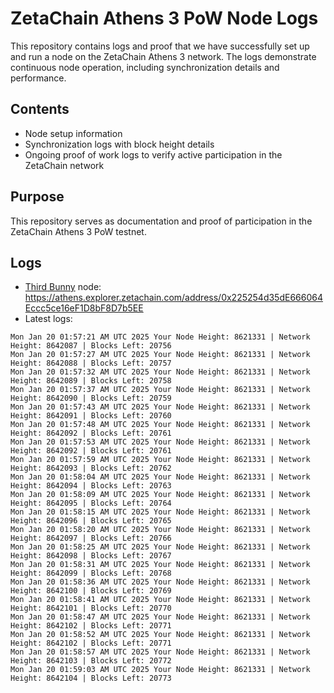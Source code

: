 # ZetaChain Athens 3 PoW Node Logs
This repository contains logs and proof that we have successfully set up and run a node on the ZetaChain Athens 3 network. The logs demonstrate continuous node operation, including synchronization details and performance.

## Contents
- Node setup information
- Synchronization logs with block height details
- Ongoing proof of work logs to verify active participation in the ZetaChain network

## Purpose
This repository serves as documentation and proof of participation in the ZetaChain Athens 3 PoW testnet.

## Logs

- [Third Bunny](https://thirdbunny.xyz/) node: https://athens.explorer.zetachain.com/address/0x225254d35dE666064Eccc5ce16eF1D8bF8D7b5EE
- Latest logs:
```
Mon Jan 20 01:57:21 AM UTC 2025 Your Node Height: 8621331 | Network Height: 8642087 | Blocks Left: 20756
Mon Jan 20 01:57:27 AM UTC 2025 Your Node Height: 8621331 | Network Height: 8642088 | Blocks Left: 20757
Mon Jan 20 01:57:32 AM UTC 2025 Your Node Height: 8621331 | Network Height: 8642089 | Blocks Left: 20758
Mon Jan 20 01:57:37 AM UTC 2025 Your Node Height: 8621331 | Network Height: 8642090 | Blocks Left: 20759
Mon Jan 20 01:57:43 AM UTC 2025 Your Node Height: 8621331 | Network Height: 8642091 | Blocks Left: 20760
Mon Jan 20 01:57:48 AM UTC 2025 Your Node Height: 8621331 | Network Height: 8642092 | Blocks Left: 20761
Mon Jan 20 01:57:53 AM UTC 2025 Your Node Height: 8621331 | Network Height: 8642092 | Blocks Left: 20761
Mon Jan 20 01:57:59 AM UTC 2025 Your Node Height: 8621331 | Network Height: 8642093 | Blocks Left: 20762
Mon Jan 20 01:58:04 AM UTC 2025 Your Node Height: 8621331 | Network Height: 8642094 | Blocks Left: 20763
Mon Jan 20 01:58:09 AM UTC 2025 Your Node Height: 8621331 | Network Height: 8642095 | Blocks Left: 20764
Mon Jan 20 01:58:15 AM UTC 2025 Your Node Height: 8621331 | Network Height: 8642096 | Blocks Left: 20765
Mon Jan 20 01:58:20 AM UTC 2025 Your Node Height: 8621331 | Network Height: 8642097 | Blocks Left: 20766
Mon Jan 20 01:58:25 AM UTC 2025 Your Node Height: 8621331 | Network Height: 8642098 | Blocks Left: 20767
Mon Jan 20 01:58:31 AM UTC 2025 Your Node Height: 8621331 | Network Height: 8642099 | Blocks Left: 20768
Mon Jan 20 01:58:36 AM UTC 2025 Your Node Height: 8621331 | Network Height: 8642100 | Blocks Left: 20769
Mon Jan 20 01:58:41 AM UTC 2025 Your Node Height: 8621331 | Network Height: 8642101 | Blocks Left: 20770
Mon Jan 20 01:58:47 AM UTC 2025 Your Node Height: 8621331 | Network Height: 8642102 | Blocks Left: 20771
Mon Jan 20 01:58:52 AM UTC 2025 Your Node Height: 8621331 | Network Height: 8642102 | Blocks Left: 20771
Mon Jan 20 01:58:57 AM UTC 2025 Your Node Height: 8621331 | Network Height: 8642103 | Blocks Left: 20772
Mon Jan 20 01:59:03 AM UTC 2025 Your Node Height: 8621331 | Network Height: 8642104 | Blocks Left: 20773
```
